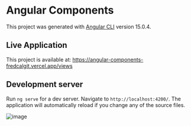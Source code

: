 # Angular Components

This project was generated with [Angular CLI](https://github.com/angular/angular-cli) version 15.0.4.

## Live Application

This project is available at: https://angular-components-fredcalgit.vercel.app/views

## Development server

Run `ng serve` for a dev server. Navigate to `http://localhost:4200/`. The application will automatically reload if you change any of the source files.

![image](https://user-images.githubusercontent.com/70672266/209236905-3421a391-cb71-4f81-b06a-a0d4e7c0f6ee.png)
